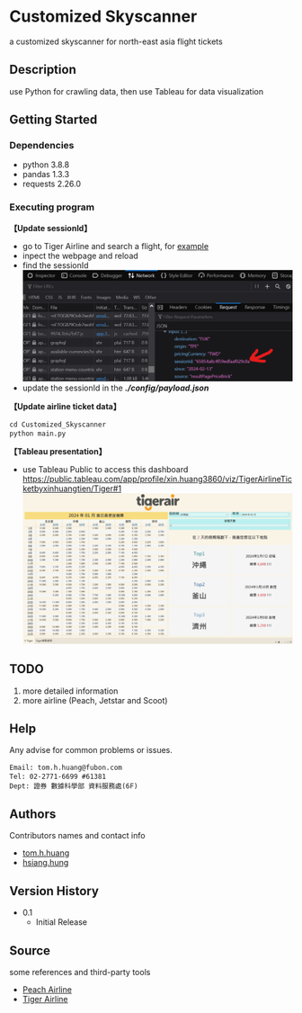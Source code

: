 # Customized Skyscanner

a customized skyscanner for north-east asia flight tickets

## Description

use Python for crawling data, then use Tableau for data visualization

## Getting Started

### Dependencies

- python 3.8.8
- pandas 1.3.3
- requests 2.26.0

### Executing program

**【Update sessionId】**

- go to Tiger Airline and search a flight, for [example](https://booking.tigerairtw.com/?type=single&outbound=TPE-FUK&departureDate=2024-02-14&adult=1&children=0&infant=0&languageCode=zh-tw&promoCode=&currencyCode=TWD)
- inpect the webpage and reload
- find the sessionId
  ![Alt text](./img/image.png)
- update the sessionId in the **_./config/payload.json_**

**【Update airline ticket data】**

```
cd Customized_Skyscanner
python main.py
```

**【Tableau presentation】**
- use Tableau Public to access this dashboard
  https://public.tableau.com/app/profile/xin.huang3860/viz/TigerAirlineTicketbyxinhuangtien/Tiger#1
![Alt text](./img/tableau_preview.jpg)

## TODO

1. more detailed information
2. more airline (Peach, Jetstar and Scoot)

## Help

Any advise for common problems or issues.

```
Email: tom.h.huang@fubon.com
Tel: 02-2771-6699 #61381
Dept: 證券 數據科學部 資料服務處(6F)
```

## Authors

Contributors names and contact info

- [tom.h.huang](tom.h.huang@fubon.com)
- [hsiang.hung](hsiang.hung@fubon.com)

## Version History

- 0.1
  - Initial Release

## Source

some references and third-party tools

- [Peach Airline](https://www.flypeach.com/tw)
- [Tiger Airline](https://www.tigerairtw.com/zh-tw)
